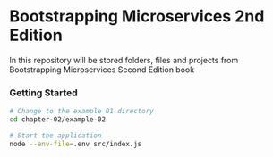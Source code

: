 # Bootstrapping Microservices 2nd Edition

In this repository will be stored folders, files and projects from Bootstrapping Microservices Second Edition book

### Getting Started
```bash
# Change to the example 01 directory
cd chapter-02/example-02

# Start the application
node --env-file=.env src/index.js
```